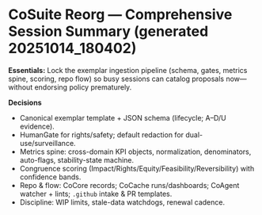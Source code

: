 # CoSuite Reorg — Comprehensive Session Summary (generated 20251014_180402)

**Essentials:** Lock the exemplar ingestion pipeline (schema, gates, metrics spine, scoring, repo flow) so busy sessions can catalog proposals now—without endorsing policy prematurely.

**Decisions**
- Canonical exemplar template + JSON schema (lifecycle; A–D/U evidence).
- HumanGate for rights/safety; default redaction for dual-use/surveillance.
- Metrics spine: cross-domain KPI objects, normalization, denominators, auto-flags, stability-state machine.
- Congruence scoring (Impact/Rights/Equity/Feasibility/Reversibility) with confidence bands.
- Repo & flow: CoCore records; CoCache runs/dashboards; CoAgent watcher + lints; `.github` intake & PR templates.
- Discipline: WIP limits, stale-data watchdogs, renewal cadence.


